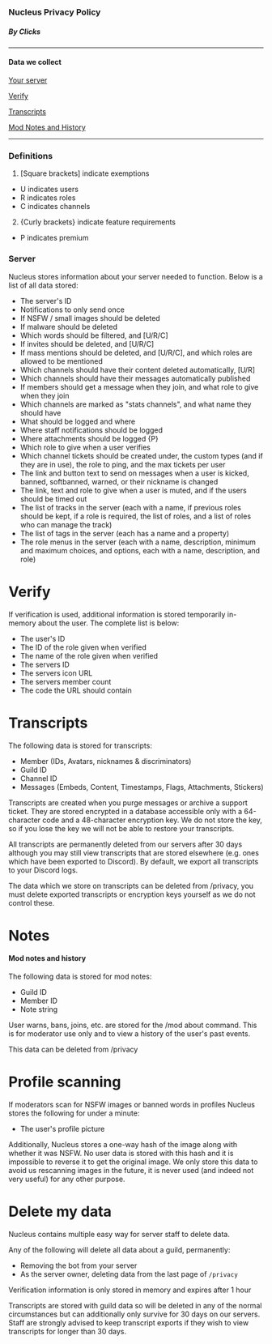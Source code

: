### Nucleus Privacy Policy
##### By Clicks

-----

#### Data we collect 

[Your server](#server)

[Verify](#verify)

[Transcripts](#transcripts)

[Mod Notes and History](#notes)

-----

### Definitions

1. \[Square brackets] indicate exemptions
  - U indicates users
  - R indicates roles
  - C indicates channels

2. {Curly brackets} indicate feature requirements
  - P indicates premium 


### Server

Nucleus stores information about your server needed to function. Below is a list of all data stored:

- The server's ID
- Notifications to only send once
- If NSFW / small images should be deleted
- If malware should be deleted
- Which words should be filtered, and \[U/R/C]
- If invites should be deleted, and \[U/R/C]
- If mass mentions should be deleted, and \[U/R/C], and which roles are allowed to be mentioned
- Which channels should have their content deleted automatically, \[U/R]
- Which channels should have their messages automatically published
- If members should get a message when they join, and what role to give when they join
- Which channels are marked as "stats channels", and what name they should have
- What should be logged and where
- Where staff notifications should be logged
- Where attachments should be logged {P}
- Which role to give when a user verifies
- Which channel tickets should be created under, the custom types (and if they are in use), the role to ping, and the max tickets per user
- The link and button text to send on messages when a user is kicked, banned, softbanned, warned, or their nickname is changed
- The link, text and role to give when a user is muted, and if the users should be timed out
- The list of tracks in the server (each with a name, if previous roles should be kept, if a role is required, the list of roles, and a list of roles who can manage the track)
- The list of tags in the server (each has a name and a property)
- The role menus in the server (each with a name, description, minimum and maximum choices, and options, each with a name, description, and role)


# Verify
         
If verification is used, additional information is stored temporarily in-memory about the user. The complete list is below:
- The user's ID
- The ID of the role given when verified
- The name of the role given when verified
- The servers ID
- The servers icon URL
- The servers member count
- The code the URL should contain


# Transcripts

The following data is stored for transcripts:
- Member (IDs, Avatars, nicknames & discriminators)
- Guild ID
- Channel ID
- Messages (Embeds, Content, Timestamps, Flags, Attachments, Stickers)

Transcripts are created when you purge messages or archive a support ticket. They are stored encrypted in a database accessible only with a 64-character code and a 48-character encryption key. We do not store the key, so if you lose the key we will not be able to restore your transcripts. 

All transcripts are permanently deleted from our servers after 30 days although you may still view transcripts that are stored elsewhere (e.g. ones which have been exported to Discord). By default, we export all transcripts to your Discord logs.

The data which we store on transcripts can be deleted from /privacy, you must delete exported transcripts or encryption keys yourself as we do not control these.


# Notes
#### Mod notes and history

The following data is stored for mod notes:
- Guild ID
- Member ID
- Note string

User warns, bans, joins, etc. are stored for the /mod about command. This is for moderator use only and to view a history of the user's past events.

This data can be deleted from /privacy

# Profile scanning

If moderators scan for NSFW images or banned words in profiles Nucleus stores the following for under a minute:
- The user's profile picture

Additionally, Nucleus stores a one-way hash of the image along with whether it was NSFW. No user data is stored with this hash and it is impossible to reverse it to get the original image. We only store this data to avoid us rescanning images in the future, it is never used (and indeed not very useful) for any other purpose.

# Delete my data

Nucleus contains multiple easy way for server staff to delete data.

Any of the following will delete all data about a guild, permanently:
- Removing the bot from your server
- As the server owner, deleting data from the last page of `/privacy`

Verification information is only stored in memory and expires after 1 hour

Transcripts are stored with guild data so will be deleted in any of the normal circumstances but can additionally only survive for 30 days on our servers. Staff are strongly advised to keep transcript exports if they wish to view transcripts for longer than 30 days.
